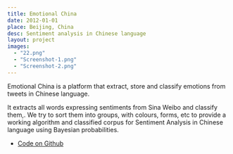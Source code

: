 ```yaml
---
title: Emotional China
date: 2012-01-01
place: Beijing, China
desc: Sentiment analysis in Chinese language
layout: project
images:
  - "22.png"
  - "Screenshot-1.png"
  - "Screenshot-2.png"
---
```


Emotional China is a platform that extract, store and classify emotions from tweets in Chinese language.

It extracts all words expressing sentiments from Sina Weibo and classify them,. We try to sort them into groups, with colours, forms, etc to provide a working algorithm and classified corpus for Sentiment Analysis in Chinese language using Bayesian probabilities.


* [Code on Github](https://github.com/clemsos/feeling-wheel)

